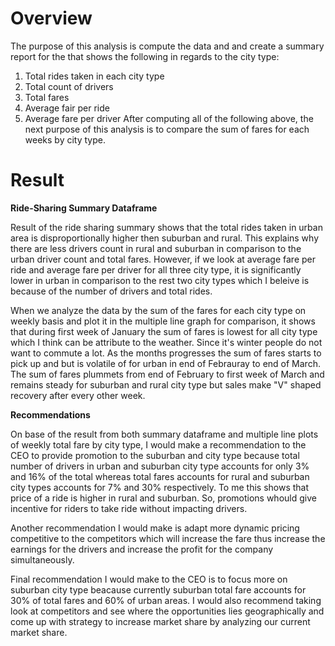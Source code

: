 # Overview

The purpose of this analysis is compute the data and and create a summary report for the that shows the following in regards to the city type:
1) Total rides taken in each city type
2) Total count of drivers
3) Total fares
4) Average fair per ride
5) Average fare per driver
After computing all of the following above, the next purpose of this analysis is to compare the sum of fares for each weeks by city type.

# Result
**Ride-Sharing Summary Dataframe**

Result of the ride sharing summary shows that the total rides taken in urban area is disproportionally higher then suburban and rural. This explains why there are less drivers count in rural and suburban in comparison to the urban driver count and total fares. However, if we look at average fare per ride and average fare per driver for all three city type, it is significantly lower in urban in comparison to the rest two city types which I beleive is because of the number of drivers and total rides.

When we analyze the data by the sum of the fares for each city type on weekly basis and plot it in the multiple line graph for comparison, it shows that during first week of January the sum of fares is lowest for all city type which I think can be attribute to the weather. Since it's winter people do not want to commute a lot. As the  months progresses the sum of fares starts to pick up and but is volatile of for urban in end of Febrauray to end of March. The sum of fares plummets from end of February to first week of March and remains steady for suburban and rural city type but sales make "V" shaped recovery after every other week. 

**Recommendations**

On base of the result from both summary dataframe and multiple line plots of weekly total fare by city type, I would make a recommendation to the CEO to provide promotion to the suburban and city type because total number of drivers in urban and suburban city type accounts for only 3% and 16% of the total whereas total fares accounts for rural and suburban city types accounts for 7% and 30% respectively. To me this shows that price of a ride is higher in rural and suburban. So, promotions whould give incentive for riders to take ride without impacting drivers.

Another recommendation I would make is adapt more dynamic pricing competitive to the competitors which will increase the fare thus increase the earnings for the drivers and increase the profit for the company simultaneously.

Final recommendation I would make to the CEO is to focus more on suburban city type beacause currently suburban total fare accounts for 30% of total fares and 60% of urban areas. I would also recommend taking look at competitors and see where the opportunities lies geographically and come up with strategy to increase market share by analyzing our current market share.
